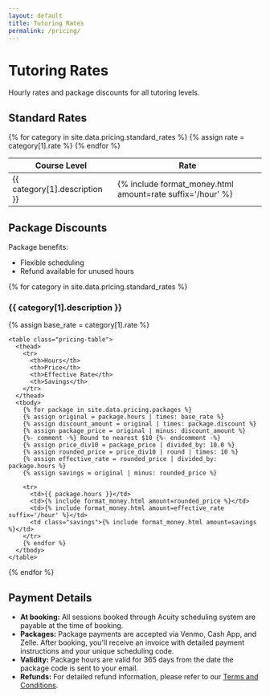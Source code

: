 ```yaml
---
layout: default
title: Tutoring Rates
permalink: /pricing/
---
```


# Tutoring Rates

Hourly rates and package discounts for all tutoring levels.

## Standard Rates

<table class="pricing-table">
  <thead>
    <tr>
      <th>Course Level</th>
      <th>Rate</th>
    </tr>
  </thead>
  <tbody>
    {% for category in site.data.pricing.standard_rates %}
    {% assign rate = category[1].rate %}
    <tr>
      <td>{{ category[1].description }}</td>
      <td>{% include format_money.html amount=rate suffix='/hour' %}</td>
    </tr>
    {% endfor %}
  </tbody>
</table>

## Package Discounts

Package benefits:
- Flexible scheduling
- Refund available for unused hours

<div class="package-container">
  {% for category in site.data.pricing.standard_rates %}
  <div class="package-section">
    <h3>{{ category[1].description }}</h3>
    {% assign base_rate = category[1].rate %}
    
    <table class="pricing-table">
      <thead>
        <tr>
          <th>Hours</th>
          <th>Price</th>
          <th>Effective Rate</th>
          <th>Savings</th>
        </tr>
      </thead>
      <tbody>
        {% for package in site.data.pricing.packages %}
        {% assign original = package.hours | times: base_rate %}
        {% assign discount_amount = original | times: package.discount %}
        {% assign package_price = original | minus: discount_amount %}
        {%- comment -%} Round to nearest $10 {%- endcomment -%}
        {% assign price_div10 = package_price | divided_by: 10.0 %}
        {% assign rounded_price = price_div10 | round | times: 10 %}
        {% assign effective_rate = rounded_price | divided_by: package.hours %}
        {% assign savings = original | minus: rounded_price %}

        <tr>
          <td>{{ package.hours }}</td>
          <td>{% include format_money.html amount=rounded_price %}</td>
          <td>{% include format_money.html amount=effective_rate suffix='/hour' %}</td>
          <td class="savings">{% include format_money.html amount=savings %}</td>
        </tr>
        {% endfor %}
      </tbody>
    </table>
  </div>
  {% endfor %}
</div>

## Payment Details

- **At booking:** All sessions booked through Acuity scheduling system are payable at the time of booking.
- **Packages:** Package payments are accepted via Venmo, Cash App, and Zelle. After booking, you'll receive an invoice with detailed payment instructions and your unique scheduling code.
- **Validity:** Package hours are valid for 365 days from the date the package code is sent to your email.
- **Refunds:** For detailed refund information, please refer to our [Terms and Conditions](/terms-and-conditions/#refund-policy).